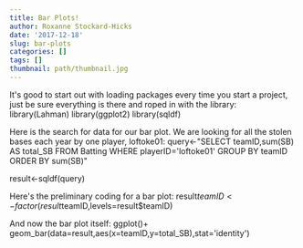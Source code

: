 ```yaml
---
title: Bar Plots!
author: Roxanne Stockard-Hicks
date: '2017-12-18'
slug: bar-plots
categories: []
tags: []
thumbnail: path/thumbnail.jpg
---
```

It's good to start out with loading packages every time you start a project, just be sure everything is there and roped in with the library:
library(Lahman)
library(ggplot2)
library(sqldf)

Here is the search for data for our bar plot.  We are looking for all the stolen bases each year by one player, loftoke01:
query<-"SELECT teamID,sum(SB) AS total_SB
FROM Batting
WHERE playerID='loftoke01'
GROUP BY teamID
ORDER BY sum(SB)"

result<-sqldf(query)

Here's the preliminary coding for a bar plot:
result$teamID<-factor(result$teamID,levels=result$teamID)

And now the bar plot itself:
ggplot()+
  geom_bar(data=result,aes(x=teamID,y=total_SB),stat='identity')